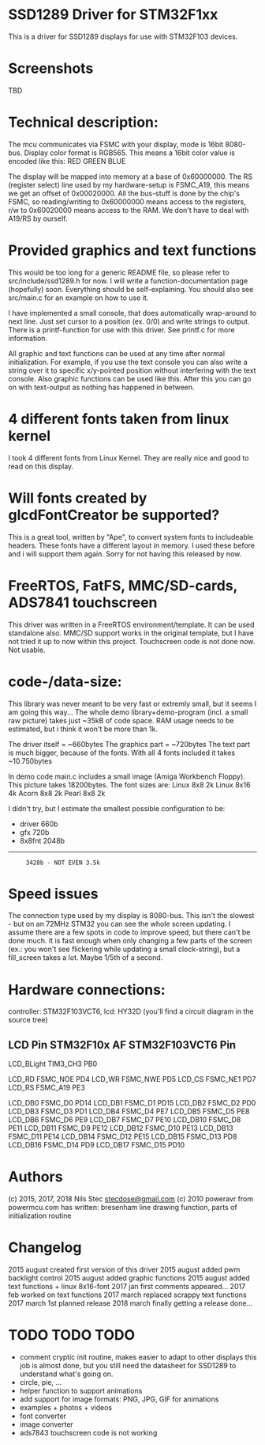 # SSD1289 Driver for STM32F1xx

This is a driver for SSD1289 displays for use with STM32F103 devices.
 
# Screenshots

TBD

# Technical description:
The mcu communicates via FSMC with your display, mode is 16bit 8080-bus.
Display color format is RGB565. This means a 16bit color value is
encoded like this:
<B00-B04> RED
<B05-B10> GREEN
<B11-B15> BLUE

The display will be mapped into memory at a base of 0x60000000.
The RS (register select) line used by my hardware-setup is FSMC_A19,
this means we get an offset of 0x00020000.
All the bus-stuff is done by the chip's FSMC, so reading/writing
to 0x60000000 means access to the registers, r/w to 0x60020000
means access to the RAM. We don't have to deal with A19/RS by ourself.

# Provided graphics and text functions
This would be too long for a generic README file, so please refer
to src/include/ssd1289.h for now. I will write a function-documentation
page (hopefully) soon.
Everything should be self-explaining.
You should also see src/main.c for an example on how to use it.

I have implemented a small console, that does automatically wrap-around
to next line. Just set cursor to a position (ex. 0/0) and write strings
to output.
There is a printf-function for use with this driver. See printf.c for
more information.

All graphic and text functions can be used at any time after normal
initialization. For example, if you use the text console you can
also write a string over it to specific x/y-pointed position without
interfering with the text console. Also graphic functions can be used
like this. After this you can go on with text-output as nothing has
happened in between.

# 4 different fonts taken from linux kernel
I took 4 different fonts from Linux Kernel. They are really nice and
good to read on this display.

# Will fonts created by glcdFontCreator be supported?
This is a great tool, written by "Ape", to convert system fonts
to includeable headers.
These fonts have a different layout in memory. I used these before and
i will support them again. Sorry for not having this released by now.

# FreeRTOS, FatFS, MMC/SD-cards, ADS7841 touchscreen
This driver was written in a FreeRTOS environment/template. It can be
used standalone also. MMC/SD support works in the original template,
but I have not tried it up to now within this project.
Touchscreen code is not done now. Not usable.

# code-/data-size:
This library was never meant to be very fast or extremly small, but
it seems I am going this way...
The whole demo library+demo-program (incl. a small raw picture) takes
just ~35kB of code space.
RAM usage needs to be estimated, but i think it won't be more than 1k.

The driver itself = ~660bytes
The graphics part = ~720bytes
The text part is much bigger, because of the fonts.
With all 4 fonts included it takes ~10.750bytes

In demo code main.c includes a small image (Amiga Workbench Floppy).
This picture takes 18200bytes.
The font sizes are:
Linux 8x8	2k
Linux 8x16	4k
Acorn 8x8	2k
Pearl 8x8	2k

I didn't try, but I estimate the smallest possible configuration to be:
- driver  660b
- gfx     720b
- 8x8fnt 2048b
---------------
         3428b - NOT EVEN 3.5k
         
# Speed issues
The connection type used by my display is 8080-bus. This isn't the 
slowest - but on an 72MHz STM32 you can see the whole screen updating.
I assume there are a few spots in code to improve speed, but there
can't be done much.
It is fast enough when only changing a few parts of the screen (ex.:
you won't see flickering while updating a small clock-string), but
a fill_screen takes a lot. Maybe 1/5th of a second.

# Hardware connections:
controller: STM32F103VCT6, lcd: HY32D
(you'll find a circuit diagram in the source tree)

LCD Pin		STM32F10x AF 	STM32F103VCT6 Pin
-------------------------------------------------------
LCD_BLight	TIM3_CH3		PB0

LCD_RD		FSMC_NOE		PD4
LCD_WR		FSMC_NWE		PD5
LCD_CS		FSMC_NE1		PD7
LCD_RS		FSMC_A19		PE3

LCD_DB0		FSMC_D0			PD14
LCD_DB1		FSMC_D1			PD15
LCD_DB2		FSMC_D2			PD0
LCD_DB3		FSMC_D3			PD1
LCD_DB4		FSMC_D4			PE7
LCD_DB5		FSMC_D5			PE8
LCD_DB6		FSMC_D6			PE9
LCD_DB7		FSMC_D7			PE10
LCD_DB10	FSMC_D8			PE11
LCD_DB11	FSMC_D9			PE12
LCD_DB12	FSMC_D10		PE13
LCD_DB13	FSMC_D11		PE14
LCD_DB14	FSMC_D12		PE15
LCD_DB15	FSMC_D13		PD8
LCD_DB16 	FSMC_D14		PD9
LCD_DB17	FSMC_D15		PD10

# Authors
(c) 2015, 2017, 2018 Nils Stec <stecdose@gmail.com>
(c) 2010 poweravr from powermcu.com has written: 
bresenham line drawing function,
parts of initialization routine

# Changelog
2015 august	created first version of this driver
2015 august	added pwm backlight control
2015 august	added graphic functions
2015 august	added text functions + linux 8x16-font
2017 jan	first comments appeared...
2017 feb	worked on text functions
2017 march	replaced scrappy text functions
2017 march	1st planned release
2018 march  finally getting a release done...


# TODO TODO TODO 
- comment cryptic init routine, makes easier to adapt to other displays
  this job is almost done, but you still need the datasheet for SSD1289
  to understand what's going on.
- circle, pie, ...
- helper function to support animations
- add support for image formats: PNG, JPG, GIF for animations
- examples + photos + videos
- font converter
- image converter
- ads7843 touchscreen code is not working


